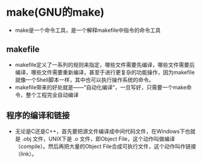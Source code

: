 # make(GNU的make)
  - make是一个命令工具，是一个解释makefile中指令的命令工具
## makefile
  - makefile定义了一系列的规则来指定，哪些文件需要先编译，哪些文件需要后编译，哪些文件需要重新编译，甚至于进行更复杂的功能操作，因为makefile就像一个Shell脚本一样，其中也可以执行操作系统的命令。
  - makefile带来的好处就是——“自动化编译”，一旦写好，只需要一个make命令，整个工程完全自动编译
## 程序的编译和链接
* 无论是C还是C++，首先要把源文件编译成中间代码文件，在Windows下也就是 .obj 文件，UNIX下是 .o 文件，即Object File，这个动作叫做编译（compile）。然后再把大量的Object File合成可执行文件，这个动作叫作链接（link）。